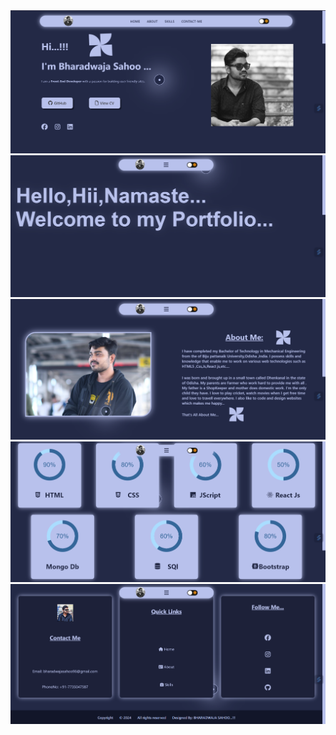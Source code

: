 <div>
        <img src="./assets/Screenshot1.png" alt="s1">
        <img src="./assets/Screenshot2.png" alt="s2">
        <img src="./assets/Screenshot3.png" alt="s3">
        <img src="./assets/Screenshot4.png" alt="s4">
        <img src="./assets/Screenshot5.png" alt="s5">
</div>
